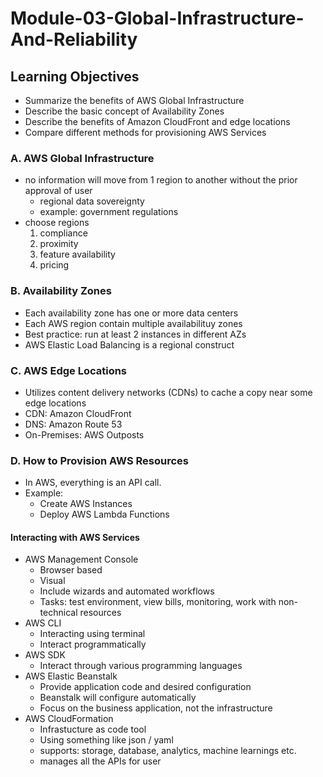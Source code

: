 # Module-03-Global-Infrastructure-And-Reliability

## Learning Objectives

- Summarize the benefits of AWS Global Infrastructure
- Describe the basic concept of Availability Zones
- Describe the benefits of Amazon CloudFront and edge locations
- Compare different methods for provisioning AWS Services

### A. AWS Global Infrastructure

- no information will move from 1 region to another without the prior approval of user
  - regional data sovereignty
  - example: government regulations
- choose regions
  1. compliance
  2. proximity
  3. feature availability
  4. pricing

### B. Availability Zones

- Each availability zone has one or more data centers
- Each AWS region contain multiple availabilituy zones
- Best practice: run at least 2 instances in different AZs
- AWS Elastic Load Balancing is a regional construct

### C. AWS Edge Locations

- Utilizes content delivery networks (CDNs) to cache a copy near some edge locations
- CDN: Amazon CloudFront
- DNS: Amazon Route 53
- On-Premises: AWS Outposts

### D. How to Provision AWS Resources

- In AWS, everything is an API call.
- Example:
  - Create AWS Instances
  - Deploy AWS Lambda Functions

#### Interacting with AWS Services

- AWS Management Console
  - Browser based
  - Visual
  - Include wizards and automated workflows
  - Tasks: test environment, view bills, monitoring, work with non-technical resources
- AWS CLI
  - Interacting using terminal
  - Interact programmatically
- AWS SDK
  - Interact through various programming languages
- AWS Elastic Beanstalk
  - Provide application code and desired configuration
  - Beanstalk will configure automatically
  - Focus on the business application, not the infrastructure
- AWS CloudFormation
  - Infrastucture as code tool
  - Using something like json / yaml
  - supports: storage, database, analytics, machine learnings etc.
  - manages all the APIs for user
